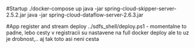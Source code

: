#Startup
./docker-compose up
java -jar spring-cloud-skipper-server-2.5.2.jar
java -jar spring-cloud-dataflow-server-2.6.3.jar

#App register and stream deploy
../sdfs_shell/deploy.ps1 - momentalne to padne, lebo cesty v registracii su nastavene na full docker deploy ale to uz je drobnost,.. aj tak toto asi neni cesta

